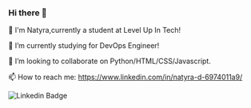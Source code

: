 ### Hi there 👋



 🔭 I'm Natyra,currently a student at Level Up In Tech!
 
 🌱 I’m currently studying for DevOps Engineer!
 
 👯 I’m looking to collaborate on Python/HTML/CSS/Javascript.
 
 📫 How to reach me: https://www.linkedin.com/in/natyra-d-6974011a9/
 
 ![Linkedin Badge](https://img.shields.io/badge/-Natyra%20DeGraffenreid-blue?style=flat-square&logo=Linkedin&logoColor=white&link=https://www.linkedin.com/in/natyra-d-6974011a9/)

